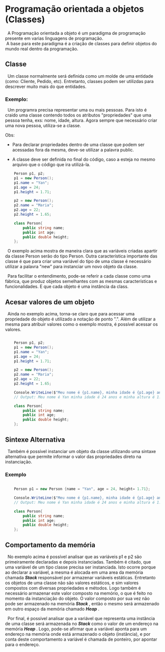 # Programação orientada a objetos (Classes)

&nbsp; A Programação orientada a objeto é um paradigma de programação presente em varias linguagens de programação.<br>
&nbsp;A base para este paradigma é a criação de classes para definir objetos do mundo real dentro da programação.

## Classe

&nbsp; Um classe normalmente será definida como um molde de uma entidade (como: Cliente, Pedido, etc). Entretanto, classes podem ser utilizdas para descrever muito mais do que entidades. <br>

### Exemplo:

&nbsp; Um programra precisa representar  uma ou mais pessoas. Para isto é craido uma classe contendo todos os atributos "propriedades" que uma pessoa tenha, exs: nome, idade, altura. Agora sempre que necessário criar uma nova pessoa, utiliza-se a classe.

Obs: <br> 
- Para declarar propriedades dentro de uma classe que podem ser acessadas fora da mesma, deve-se utilizar a palavra public. <br>

- A classe deve ser definida no final do código, caso a esteja no mesmo arquivo que o código que ira utilizá-la.

```csharp
    Person p1, p2;
    p1 = new Person();
    p1.name = "Yan";
    p1.age = 24;
    p1.height = 1.71;

    p2 = new Person();
    p2.name = "Maria";
    p2.age = 22;
    p2.height = 1.65;

    class Person{
        public string name;
        public int age;
        public double height;
    };

```

&nbsp; O exemplo acima mostra de maneira clara que as variáveis criadas apartir da classe Person serão do tipo Person. Outra característica importante das classe é que para criar uma variável do tipo de uma classe é necessário utilizar a palavra "new" para instanciar um novo objeto da classe. <br>

&nbsp; Para facilitar o entendimento, pode-se referir a cada classe como uma fábrica, que produz objetos semelhantes com as mesmas características e funcionalidades. E que cada objeto é uma instância da class.<br>

## Acesar valores de um objeto

&nbsp; Ainda no exemplo acima, torna-se claro que para acessar uma propriedade do objeto é utilizado a notação de ponto ".". Além de utilizar a mesma para atribuir valores como o exemplo mostra, é possível acessar os valores.

```csharp

    Person p1, p2;
    p1 = new Person();
    p1.name = "Yan";
    p1.age = 24;
    p1.height = 1.71;

    p2 = new Person();
    p2.name = "Maria";
    p2.age = 22;
    p2.height = 1.65;

    Console.WriteLine($"Meu nome é {p1.name}, minha idade é {p1.age} anos e minha altura é {p1.height} cm");
    // Output: Meu nome é Yan minha idade é 24 anos e minha altura é 1.71 cm.

    class Person{
        public string name;
        public int age;
        public double height;
    };

```

## Sintexe Alternativa

&nbsp; Também é possível instanciar um objeto da classe utilizando uma sintaxe alternativa que permite informar o valor das propriedades direto na instanciação.

### Exemplo

```csharp

    Person p1 = new Person {name = "Yan", age = 24, height= 1.71};

    Console.WriteLine($"Meu nome é {p1.name}, minha idade é {p1.age} anos e minha altura é {p1.height} cm");
    // Output: Meu nome é Yan minha idade é 24 anos e minha altura é 1.71 cm.

    class Person{
        public string name;
        public int age;
        public double height;
    };

```

## Comportamento da memória

&nbsp; No exemplo acima é possível analisar que as variáveis p1 e p2 são primeiramente declaradas e depois instanciadas. Também é citado, que uma variável de um tipo classe precisa ser instanciada. Isto ocorre porque ao declarar a variável, a mesma é alocada em uma area da memória chamada <strong> <i> Stack </i> </strong> responsável por armazenar variáveis estáticas. Entretanto os objetos de uma classe não são valores estáticos, e sim valores compostos com diversas propriedades e métodos. Logo também é necessário armazenar este valor composto na memório, o que é feito no momento da instanciação do objeto. O valor composto por sua vez não pode ser armazenado na memória <strong> <i> Stack </i> </strong>, então o mesmo será armazenado em outro espaço da memória chamado <strong> <i> Heap </i> </strong>. <br>

&nbsp; Por final, é possível analisar que a variável que representa uma instância de uma classe será armazenada no <strong> <i> Stack </i> </strong> como o valor de um endereço na memória <strong> <i> Heap </i> </strong>. Logo, pode-se afirmar que a variável aponta para um endereço na memória onde está armazenado o objeto (instância), e por conta deste comportamento a variável é chamada de ponteiro, por apontar para o endereço.

